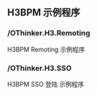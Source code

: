## H3BPM  示例程序

### /OThinker.H3.Remoting

H3BPM Remoting 示例程序

### /OThinker.H3.SSO

H3BPM SSO 登陆 示例程序
